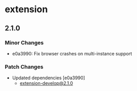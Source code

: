 # extension

## 2.1.0

### Minor Changes

- e0a3990: Fix browser crashes on multi-instance support

### Patch Changes

- Updated dependencies [e0a3990]
  - extension-develop@2.1.0
